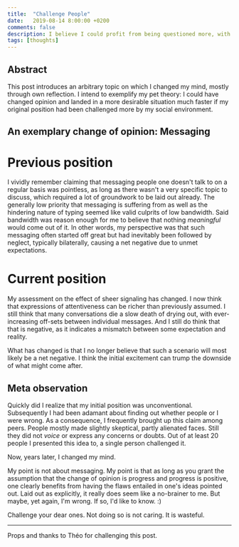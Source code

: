 ```yaml
---
title:  "Challenge People"
date:   2019-08-14 8:00:00 +0200
comments: false
description: I believe I could profit from being questioned more, with good intentions.
tags: [thoughts]
---
```

## Abstract

This post introduces an arbitrary topic on which I changed my mind, mostly through own reflection. I intend to exemplify my pet theory: I could have changed opinion and landed in a more desirable situation much faster if my original position had been challenged more by my social environment.

## An exemplary change of opinion: Messaging
# Previous position

I vividly remember claiming that messaging people one doesn't talk to on a regular basis was pointless, as long as there wasn't a very specific topic to discuss, which required a lot of groundwork to be laid out already. The generally low priority that messaging is suffering from as well as the hindering nature of typing seemed like valid culprits of low bandwidth. Said bandwidth was reason enough for me to believe that nothing _meaningful_ would come out of it.
In other words, my perspective was that such messaging often started off great but had inevitably been followed by neglect, typically bilaterally, causing a net negative due to unmet expectations.

# Current position

My assessment on the effect of sheer signaling has changed. I now think that expressions of attentiveness can be richer than previously assumed. I still think that many conversations die a slow death of drying out, with ever-increasing off-sets between individual messages. And I still do think that that is negative, as it indicates a mismatch between some expectation and reality.

What has changed is that I no longer believe that such a scenario will most likely be a net negative. I think the initial excitement can trump the downside of what might come after.

## Meta observation

Quickly did I realize that my initial position was unconventional. Subsequently I had been adamant about finding out whether people or I were wrong. As a consequence, I frequently brought up this claim among peers. People mostly made slightly skeptical, partly alienated faces. Still they did not _voice_ or express any concerns or doubts. Out of at least 20 people I presented this idea to, a single person challenged it.

Now, years later, I changed my mind.

My point is not about messaging. My point is that as long as you grant the assumption that the change of opinion is progress and progress is positive, one clearly benefits from having the flaws entailed in one's ideas pointed out. Laid out as explicitly, it really does seem like a no-brainer to me. But maybe, yet again, I'm wrong. If so, I'd like to know. :)

Challenge your dear ones. Not doing so is not caring. It is wasteful.

___

Props and thanks to Théo for challenging this post.
